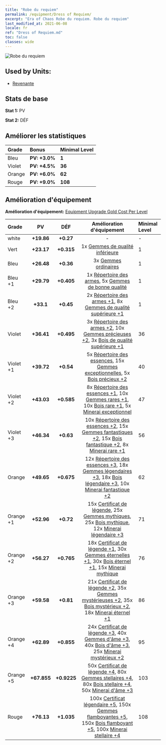 ```yaml
---
title: "Robe du requiem"
permalink: /equipment/Dress of Requiem/
excerpt: "Era of Chaos Robe du requiem. Robe du requiem"
last_modified_at: 2021-06-08
locale: fr
ref: "Dress of Requiem.md"
toc: false
classes: wide
---
```


  ![Robe du requiem](/images/e/e_3034.png)

## Used by Units:

* [Revenante](/fr/units/Wight/) 


## Stats de base
 **Stat 1:** PV

 **Stat 2:** DÉF

## Améliorer les statistiques

  |     Grade    |   Bonus | Minimal Level | 
  |:-------------|:--------|:--------------| 
  | Bleu | **PV: +3.0%** | **1** | 
  | Violet | **PV: +4.5%** | **36** | 
  | Orange | **PV: +6.0%** | **62** | 
  | Rouge | **PV: +9.0%** | **108** | 


## Amélioration d'équipement
 **Amélioration d'équipement:** [Equipment Upgrade Gold Cost Per Level](/equipment/EquipmentUpgradeCostPerLevel/) 

  |          Grade      | PV | DÉF | Amélioration d'équipement | Minimal Level |
  |:--------------------|:---------:|:---------:|:----------------:|:--------------|
  | white | **+19.86** | **+0.27** | - | - |
  | Vert | **+23.17** | **+0.315** | 1x [Gemmes de qualité inférieure](/ItemsFR/mat_4/) | 1 |
  | Bleu | **+26.48** | **+0.36** | 3x [Gemmes ordinaires](/ItemsFR/mat_10/) | 1 |
  | Bleu +1 | **+29.79** | **+0.405** | 1x [Répertoire des armes](/ItemsFR/mat_18/), 5x [Gemmes de bonne qualité](/ItemsFR/mat_16/) | 1 |
  | Bleu +2 | **+33.1** | **+0.45** | 2x [Répertoire des armes +1](/ItemsFR/mat_25/), 8x [Gemmes de qualité supérieure +1](/ItemsFR/mat_23/) | 1 |
  | Violet | **+36.41** | **+0.495** | 3x [Répertoire des armes +2](/ItemsFR/mat_32/), 10x [Gemmes précieuses +2](/ItemsFR/mat_30/), 3x [Bois de qualité supérieure +1](/ItemsFR/mat_20/) | 36 |
  | Violet +1 | **+39.72** | **+0.54** | 5x [Répertoire des essences](/ItemsFR/mat_39/), 15x [Gemmes exceptionnelles](/ItemsFR/mat_37/), 5x [Bois précieux +2](/ItemsFR/mat_27/) | 40 |
  | Violet +2 | **+43.03** | **+0.585** | 8x [Répertoire des essences +1](/ItemsFR/mat_46/), 10x [Gemmes rares +1](/ItemsFR/mat_44/), 10x [Bois rare +1](/ItemsFR/mat_41/), 5x [Minerai exceptionnel](/ItemsFR/mat_33/) | 47 |
  | Violet +3 | **+46.34** | **+0.63** | 10x [Répertoire des essences +2](/ItemsFR/mat_53/), 15x [Gemmes fantastiques +2](/ItemsFR/mat_51/), 15x [Bois fantastique +2](/ItemsFR/mat_48/), 8x [Minerai rare +1](/ItemsFR/mat_40/) | 56 |
  | Orange | **+49.65** | **+0.675** | 12x [Répertoire des essences +3](/ItemsFR/mat_60/), 18x [Gemmes légendaires +3](/ItemsFR/mat_58/), 18x [Bois légendaire +3](/ItemsFR/mat_55/), 10x [Minerai fantastique +2](/ItemsFR/mat_47/) | 62 |
  | Orange +1 | **+52.96** | **+0.72** | 15x [Certificat de légende](/ItemsFR/mat_67/), 25x [Gemmes mythiques](/ItemsFR/mat_65/), 25x [Bois mythique](/ItemsFR/mat_62/), 12x [Minerai légendaire +3](/ItemsFR/mat_54/) | 71 |
  | Orange +2 | **+56.27** | **+0.765** | 18x [Certificat de légende +1](/ItemsFR/mat_74/), 30x [Gemmes éternelles +1](/ItemsFR/mat_72/), 30x [Bois éternel +1](/ItemsFR/mat_69/), 15x [Minerai mythique](/ItemsFR/mat_61/) | 76 |
  | Orange +3 | **+59.58** | **+0.81** | 21x [Certificat de légende +2](/ItemsFR/mat_81/), 35x [Gemmes mystérieuses +2](/ItemsFR/mat_79/), 35x [Bois mystérieux +2](/ItemsFR/mat_76/), 18x [Minerai éternel +1](/ItemsFR/mat_68/) | 86 |
  | Orange +4 | **+62.89** | **+0.855** | 24x [Certificat de légende +3](/ItemsFR/mat_88/), 40x [Gemmes d'âme +3](/ItemsFR/mat_86/), 40x [Bois d'âme +3](/ItemsFR/mat_83/), 25x [Minerai mystérieux +2](/ItemsFR/mat_75/) | 95 |
  | Orange +5 | **+67.855** | **+0.9225** | 50x [Certificat de légende +4](/ItemsFR/mat_95/), 80x [Gemmes stellaires +4](/ItemsFR/mat_93/), 80x [Bois stellaire +4](/ItemsFR/mat_90/), 50x [Minerai d'âme +3](/ItemsFR/mat_82/) | 103 |
  | Rouge | **+76.13** | **+1.035** | 100x [Certificat légendaire +5](/ItemsFR/mat_102/), 150x [Gemmes flamboyantes +5](/ItemsFR/mat_100/), 150x [Bois flamboyant +5](/ItemsFR/mat_97/), 100x [Minerai stellaire +4](/ItemsFR/mat_89/) | 108 |

